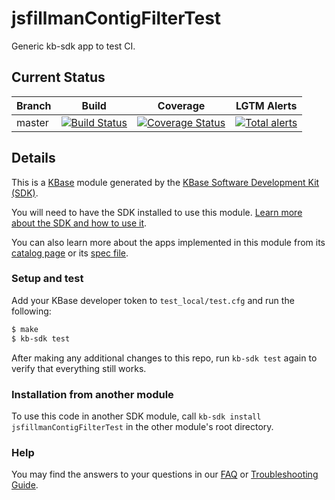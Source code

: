 # jsfillmanContigFilterTest
Generic kb-sdk app to test CI.

## Current Status

| Branch  | Build                                                              | Coverage                                                                         | LGTM Alerts                                                     |
| ------- | ------------------------------------------------------------------ | -------------------------------------------------------------------------------- | --------------------------------------------------------------- |
| master  | [![Build Status](https://travis-ci.org/jsfillman/jsfillmanContigFilterTest.svg?branch=master)](https://travis-ci.org/jsfillman/jsfillmanContigFilterTest)  | [![Coverage Status](https://coveralls.io/repos/github/jsfillman/jsfillmanContigFilterTest/badge.svg?branch=master)](https://coveralls.io/github/jsfillman/jsfillmanContigFilterTest?branch=master)  | [![Total alerts](https://img.shields.io/lgtm/alerts/g/jsfillman/jsfillmanContigFilterTest.svg?logo=lgtm&logoWidth=18)](https://lgtm.com/projects/g/jsfillman/jsfillmanContigFilterTest/alerts/)  |

## Details
This is a [KBase](https://kbase.us) module generated by the [KBase Software Development Kit (SDK)](https://github.com/kbase/kb_sdk).

You will need to have the SDK installed to use this module. [Learn more about the SDK and how to use it](https://kbase.github.io/kb_sdk_docs/).

You can also learn more about the apps implemented in this module from its [catalog page](https://narrative.kbase.us/#catalog/modules/jsfillmanContigFilterTest) or its [spec file]($module_name.spec).

### Setup and test

Add your KBase developer token to `test_local/test.cfg` and run the following:

```bash
$ make
$ kb-sdk test
```

After making any additional changes to this repo, run `kb-sdk test` again to verify that everything still works.

### Installation from another module

To use this code in another SDK module, call `kb-sdk install jsfillmanContigFilterTest` in the other module's root directory.

### Help

You may find the answers to your questions in our [FAQ](https://kbase.github.io/kb_sdk_docs/references/questions_and_answers.html) or [Troubleshooting Guide](https://kbase.github.io/kb_sdk_docs/references/troubleshooting.html).
